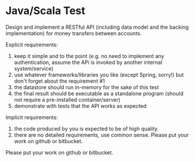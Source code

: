 # Java/Scala Test

Design and implement a RESTful API (including data model and the backing implementation) for money transfers between accounts.

Explicit requirements:
1. keep it simple and to the point (e.g. no need to implement any authentication, assume the APi is invoked by another internal system/service) 
1. use whatever frameworks/libraries you like (except Spring, sorry!) but don't forget about the requirement #1 
1. the datastore should run in-memory for the sake of this test 
1. the final result should be executable as a standalone program (should not require a pre-installed container/server) 
1. demonstrate with tests that the API works as expected

Implicit requirements:
1. the code produced by you is expected to be of high quality. 
1. there are no detailed requirements, use common sense.
Please put your work on github or bitbucket.

Please put your work on github or bitbucket.
